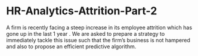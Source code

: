 # HR-Analytics-Attrition-Part-2
A firm is recently facing a steep increase in its employee attrition which has gone up in the last 1 year . 
We are asked to prepare a strategy to immediately tackle this issue such that the firm’s business is not hampered and also to propose an efficient predictive algorithm. 
 

